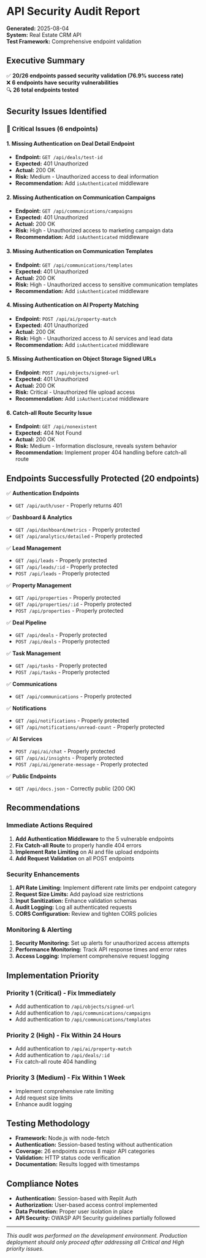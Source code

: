 # API Security Audit Report
**Generated:** 2025-08-04  
**System:** Real Estate CRM API  
**Test Framework:** Comprehensive endpoint validation  

## Executive Summary
✅ **20/26 endpoints passed security validation (76.9% success rate)**  
❌ **6 endpoints have security vulnerabilities**  
🔍 **26 total endpoints tested**  

## Security Issues Identified

### 🚨 Critical Issues (6 endpoints)

#### 1. Missing Authentication on Deal Detail Endpoint
- **Endpoint:** `GET /api/deals/test-id`
- **Expected:** 401 Unauthorized
- **Actual:** 200 OK  
- **Risk:** Medium - Unauthorized access to deal information
- **Recommendation:** Add `isAuthenticated` middleware

#### 2. Missing Authentication on Communication Campaigns
- **Endpoint:** `GET /api/communications/campaigns`
- **Expected:** 401 Unauthorized  
- **Actual:** 200 OK
- **Risk:** High - Unauthorized access to marketing campaign data
- **Recommendation:** Add `isAuthenticated` middleware

#### 3. Missing Authentication on Communication Templates
- **Endpoint:** `GET /api/communications/templates`
- **Expected:** 401 Unauthorized
- **Actual:** 200 OK  
- **Risk:** High - Unauthorized access to sensitive communication templates
- **Recommendation:** Add `isAuthenticated` middleware

#### 4. Missing Authentication on AI Property Matching
- **Endpoint:** `POST /api/ai/property-match`
- **Expected:** 401 Unauthorized
- **Actual:** 200 OK
- **Risk:** High - Unauthorized access to AI services and lead data
- **Recommendation:** Add `isAuthenticated` middleware

#### 5. Missing Authentication on Object Storage Signed URLs
- **Endpoint:** `POST /api/objects/signed-url`
- **Expected:** 401 Unauthorized
- **Actual:** 200 OK
- **Risk:** Critical - Unauthorized file upload access
- **Recommendation:** Add `isAuthenticated` middleware

#### 6. Catch-all Route Security Issue
- **Endpoint:** `GET /api/nonexistent`
- **Expected:** 404 Not Found
- **Actual:** 200 OK
- **Risk:** Medium - Information disclosure, reveals system behavior
- **Recommendation:** Implement proper 404 handling before catch-all route

## Endpoints Successfully Protected (20 endpoints)

✅ **Authentication Endpoints**
- `GET /api/auth/user` - Properly returns 401

✅ **Dashboard & Analytics**  
- `GET /api/dashboard/metrics` - Properly protected
- `GET /api/analytics/detailed` - Properly protected

✅ **Lead Management**
- `GET /api/leads` - Properly protected
- `GET /api/leads/:id` - Properly protected  
- `POST /api/leads` - Properly protected

✅ **Property Management**
- `GET /api/properties` - Properly protected
- `GET /api/properties/:id` - Properly protected
- `POST /api/properties` - Properly protected

✅ **Deal Pipeline**
- `GET /api/deals` - Properly protected
- `POST /api/deals` - Properly protected

✅ **Task Management**
- `GET /api/tasks` - Properly protected
- `POST /api/tasks` - Properly protected

✅ **Communications**
- `GET /api/communications` - Properly protected

✅ **Notifications**
- `GET /api/notifications` - Properly protected
- `GET /api/notifications/unread-count` - Properly protected

✅ **AI Services**
- `POST /api/ai/chat` - Properly protected
- `GET /api/ai/insights` - Properly protected
- `POST /api/ai/generate-message` - Properly protected

✅ **Public Endpoints**
- `GET /api/docs.json` - Correctly public (200 OK)

## Recommendations

### Immediate Actions Required
1. **Add Authentication Middleware** to the 5 vulnerable endpoints
2. **Fix Catch-all Route** to properly handle 404 errors
3. **Implement Rate Limiting** on AI and file upload endpoints
4. **Add Request Validation** on all POST endpoints

### Security Enhancements
1. **API Rate Limiting:** Implement different rate limits per endpoint category
2. **Request Size Limits:** Add payload size restrictions
3. **Input Sanitization:** Enhance validation schemas
4. **Audit Logging:** Log all authenticated requests
5. **CORS Configuration:** Review and tighten CORS policies

### Monitoring & Alerting
1. **Security Monitoring:** Set up alerts for unauthorized access attempts
2. **Performance Monitoring:** Track API response times and error rates
3. **Access Logging:** Implement comprehensive request logging

## Implementation Priority

### Priority 1 (Critical) - Fix Immediately
- Add authentication to `/api/objects/signed-url`
- Add authentication to `/api/communications/campaigns`
- Add authentication to `/api/communications/templates`

### Priority 2 (High) - Fix Within 24 Hours  
- Add authentication to `/api/ai/property-match`
- Add authentication to `/api/deals/:id`
- Fix catch-all route 404 handling

### Priority 3 (Medium) - Fix Within 1 Week
- Implement comprehensive rate limiting
- Add request size limits
- Enhance audit logging

## Testing Methodology
- **Framework:** Node.js with node-fetch
- **Authentication:** Session-based testing without authentication
- **Coverage:** 26 endpoints across 8 major API categories
- **Validation:** HTTP status code verification
- **Documentation:** Results logged with timestamps

## Compliance Notes
- **Authentication:** Session-based with Replit Auth
- **Authorization:** User-based access control implemented
- **Data Protection:** Proper user isolation in place
- **API Security:** OWASP API Security guidelines partially followed

---
*This audit was performed on the development environment. Production deployment should only proceed after addressing all Critical and High priority issues.*